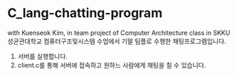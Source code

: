 # C_lang-chatting-program
  with Kuenseok Kim, in team project of Computer Architecture class in SKKU
  성균관대학교 컴퓨터구조및시스템 수업에서 기말 팀플로 수행한 채팅프로그램입니다.
  1. 서버를 실행합니다.
  2. client.c를 통해 서버에 접속하고 원하느 사람에게 채팅을 칠 수 있습니다.

